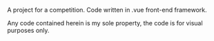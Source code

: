 A project for a competition. Code written in .vue front-end framework.

Any code contained herein is my sole property, the code is for visual purposes only.
